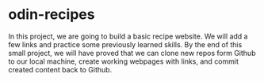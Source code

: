 # odin-recipes
In this project, we are going to build a basic recipe website. We will add a few links and practice some previously learned skills. By the end of this small project, we will have proved that we can clone new repos form Github to our local machine, create working webpages with links, and commit created content back to Github. 